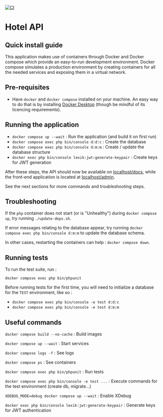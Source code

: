 [![CI](https://github.com/axel37/supinfo-4cite/actions/workflows/ci.yml/badge.svg)](https://github.com/axel37/supinfo-4cite/actions/workflows/ci.yml)

# Hotel API

## Quick install guide

This application makes use of containers through Docker and Docker compose which provide an easy-to-run development environment. Docker compose simulates a production environment by creating containers for all the needed services and exposing them in a virtual network.

## Pre-requisites

- Have `docker` and `docker compose` installed on your machine. An easy way to do that is by installing [Docker Desktop](https://www.docker.com/products/docker-desktop/) (though be mindful of its licencing requirements).

## Running the application

- `docker compose up --wait` : Run the application (and build it on first run)
- `docker compose exec php bin/console d:d:c` : Create the database
- `docker compose exec php bin/console d:m:m` : Create / update the database structure
- `docker exec php bin/console lexik:jwt:generate-keypair` : Create keys for JWT generation

After these steps, the API should now be available on [localhost/docs](https://localhost/docs), while the front-end application is located at [localhost/admin](https://localhost/admin).

See the next sections for more commands and troubleshooting steps.

## Troubleshooting

If the `php` container does not start (or is "Unhealthy") during `docker compose up`, try running `./update-deps.sh`.

If error messages relating to the database appear, try running `docker compose exec php bin/console d:m:m` to update the database schema.

In other cases, restarting the containers can help : `docker compose down`.

## Running tests

To run the test suite, run :

`docker compose exec php bin/phpunit`

Before running tests for the first time, you will need to initialize a database for the `TEST` environment, like so :

- `docker compose exec php bin/console -e test d:d:c`
- `docker compose exec php bin/console -e test d:m:m`

## Useful commands

`docker compose build --no-cache` : Build images

`docker compose up --wait` : Start services

`docker compose logs -f` : See logs

`docker compose ps` : See containers

`docker compose exec php bin/phpunit` : Run tests

`docker compose exec php bin/console -e test ...` : Execute commands for the test environment (create db, migrate...)

`XDEBUG_MODE=debug docker compose up --wait` : Enable XDebug

`docker exec php bin/console lexik:jwt:generate-keypair` : Generate keys for JWT authentication

